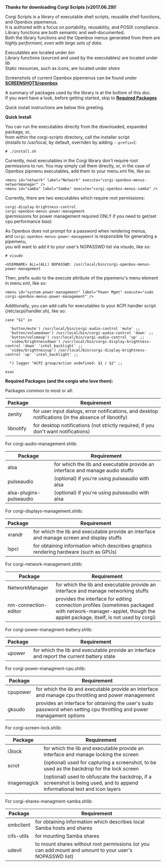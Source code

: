 **Thanks for downloading Corgi Scripts (v2017.06.29)!**

Corgi Scripts is a library of executable shell scripts, reusable shell functions, and Openbox pipemenus.  
It is authored with a focus on portability, reusability, and POSIX compliance.  
Library functions are both semantic and well-documented.  
Both the library functions and the Openbox menus generated from them are *highly performant, even with large sets of data*.

Executables are located under *bin*  
Library functions (sourced and used by the executables) are located under *lib*  
Static resources, such as icons, are located under *share*  

Screenshots of current Openbox pipemenus can be found under **[SCREENSHOTS/openbox](SCREENSHOTS/openbox)**

A summary of packages used by the library is at the bottom of this doc.  
If you want have a look, before getting started, skip to **[Required Packages](#required-packages)**

Quick install instructions are below this greeting.


**Quick Install**  

You can run the executables directly from the downloaded, expanded package, or,  
from within the corgi-scripts directory, call the installer script  
(installs to /usr/local, by default, overriden by adding `--prefix=`):

```
# ./install.sh
```

Currently, most executables in the Corgi library don't require root permissions to run.
You may simply call them directly, or, in the case of Openbox pipmenu executables, add them to your menu.xml file, like so:

```
<menu id="network" label="Network" execute="corgi-openbox-menus-networkmanager" />
<menu id="samba" label="Samba" execute="corgi-openbox-menus-samba" />
```

Currently, there are two executables which require root permissions:

`corgi-display-brightness-control`  
`corgi-openbox-menus-power-management`  
(permissions for power management required ONLY if you need to get/set cpu performance bias)

As Openbox does not prompt for a password when rendering menus,  
and `corgi-openbox-menus-power-management` is responsible for generating a pipemenu,  
you will want to add it to your user's NOPASSWD list via visudo, like so:

```
# visudo

<USERNAME> ALL=(ALL) NOPASSWD: /usr/local/bin/corgi-openbox-menus-power-management
```

Then, prefix sudo to the execute attribute of the pipemenu's menu element in menu.xml, like so:

```
<menu id="system-power-management" label="Power Mgmt" execute="sudo corgi-openbox-menus-power-management" />
```

Additionally, you can add calls for executables to your ACPI handler script (/etc/acpi/handler.sh), like so:

```
case "$1" in

  'button/mute') /usr/local/bin/corgi-audio-control 'mute' ;;
  'button/volumedown') /usr/local/bin/corgi-audio-control 'down' ;;
  'button/volumeup') /usr/local/bin/corgi-audio-control 'up' ;;
  'video/brightnessdown') /usr/local/bin/corgi-display-brightness-control 'down' 'intel_backlight' ;;
  'video/brightnessup') /usr/local/bin/corgi-display-brightness-control 'up' 'intel_backlight' ;;

  *) logger "ACPI group/action undefined: $1 / $2" ;;

esac
```

<a name="required-packages"></a>
**Required Packages (and the corgis who love them):**

Packages common to most or all:


| Package   | Requirement                                                                                            |
|-----------|--------------------------------------------------------------------------------------------------------|
| zenity    | for user input dialogs, error notifications, and desktop notifications (in the absence of libnotify)   |
| libnotify | for desktop notifications (not strictly required, if you don't want notifications)                     |            


For corgi-audio-management.shlib:

| Package    | Requirement                                                                                           |
|------------|-------------------------------------------------------------------------------------------------------|
| alsa       | for which the lib and executable provide an interface and manage audio stuffs                         |
| pulseaudio | (optional) if you're using pulseaudio with alsa                                                       |
| alsa-plugins-pulseaudio | (optional) if you're using pulseaudio with alsa                                          | 


For corgi-displays-management.shlib:

| Package    | Requirement                                                                                           |
|------------|-------------------------------------------------------------------------------------------------------|
| xrandr     | for which the lib and executable provide an interface and manage screen and display stuffs            |
| lspci      | for obtaining information which describes graphics rendering hardware (such as GPUs)                  |  


For corgi-network-management.shlib:

| Package    | Requirement                                                                                           |
|------------|-------------------------------------------------------------------------------------------------------|
| NetworkManager         | for which the lib and executable provide an interface and manage networking stuffs        |
| nm-connection-editor   | provides the interface for editing connection profiles (sometimes packaged with network-manager-applet, though the applet package, itself, is not used by corgi) |


For corgi-power-managment-battery.shlib:

| Package    | Requirement                                                                                           |
|------------|-------------------------------------------------------------------------------------------------------|
| upower     | for which the lib and executable provide an interface and report the current battery state            |


For corgi-power-managment-cpu.shlib:

| Package    | Requirement                                                                                           |
|------------|-------------------------------------------------------------------------------------------------------|
| cpupower   | for which the lib and executable provide an interface and manage cpu throttling and power management  |
| gksudo     | provides an interface for obtaining the user's sudo password when setting cpu throttling and power managament options |


For corgi-screen-lock.shlib:

| Package    | Requirement                                                                                           |
|------------|-------------------------------------------------------------------------------------------------------|
| i3lock     | for which the lib and executable provide an interface and manage locking the screen                   |
| scrot      | (optional) used for capturing a screenshot, to be used as the backdrop for the lock screen            |
| imagemagick | (optional) used to obfuscate the backdrop, if a screenshot is being used, and to append informational text and icon layers |


For corgi-shares-managment-samba.shlib:

| Package    | Requirement                                                                                           |
|------------|-------------------------------------------------------------------------------------------------------|
| smbclient  | for obtaining information which describes local Samba hosts and shares                                |
| cifs-utils | for mounting Samba shares                                                                             |
| udevil     | to mount shares without root permissions (or you can add mount and umount to your user's NOPASSWD list) |
